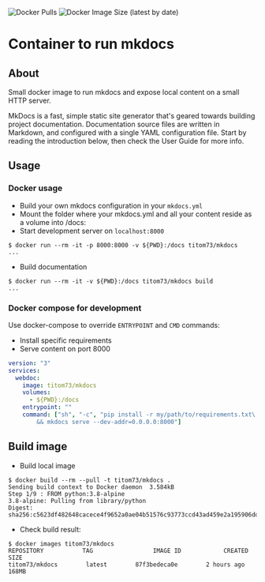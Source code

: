 ![Docker Pulls](https://img.shields.io/docker/pulls/titom73/mkdocs)  ![Docker Image Size (latest by date)](https://img.shields.io/docker/image-size/titom73/mkdocs)
# Container to run mkdocs

## About

Small docker image to run mkdocs and expose local content on a small HTTP server.

MkDocs is a fast, simple static site generator that's geared towards building project documentation. Documentation source files are written in Markdown, and configured with a single YAML configuration file. Start by reading the introduction below, then check the User Guide for more info.

## Usage

### Docker usage

- Build your own mkdocs configuration in your `mkdocs.yml`
- Mount the folder where your mkdocs.yml and all your content reside as a volume into /docs:
- Start development server on `localhost:8000`

```shell
$ docker run --rm -it -p 8000:8000 -v ${PWD}:/docs titom73/mkdocs
...
```

- Build documentation

```shell
$ docker run --rm -it -v ${PWD}:/docs titom73/mkdocs build
...
```

### Docker compose for development

Use docker-compose to override `ENTRYPOINT` and `CMD` commands:

- Install specific requirements
- Serve content on port 8000

```yaml
version: "3"
services:
  webdoc:
    image: titom73/mkdocs
    volumes:
      - ${PWD}:/docs
    entrypoint: ""
    command: ["sh", "-c", "pip install -r my/path/to/requirements.txt\
        && mkdocs serve --dev-addr=0.0.0.0:8000"]
```

## Build image

- Build local image

```shell
$ docker build --rm --pull -t titom73/mkdocs .
Sending build context to Docker daemon  3.584kB
Step 1/9 : FROM python:3.8-alpine
3.8-alpine: Pulling from library/python
Digest: sha256:c5623df482648cacece4f9652a0ae04b51576c93773ccd43ad459e2a195906dd
```

- Check build result:

```shell
$ docker images titom73/mkdocs
REPOSITORY           TAG                 IMAGE ID            CREATED             SIZE
titom73/mkdocs        latest        87f3bedeca0e        2 hours ago         168MB
```
